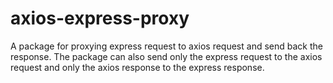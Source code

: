 # axios-express-proxy
A package for proxying express request to axios request and send back the response.
The package can also send only the express request to the axios request and only the axios response to the express response.
